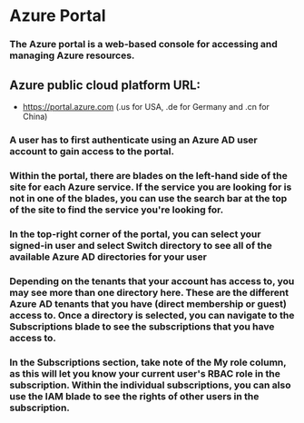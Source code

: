 # Azure Portal

### The Azure portal is a web-based console for accessing and managing Azure resources.

## Azure public cloud platform URL: 

 - https://portal.azure.com (.us for USA, .de for Germany and .cn for China)

### A user has to first authenticate using an Azure AD user account to gain access to the portal.

### Within the portal, there are blades on the left-hand side of the site for each Azure service. If the service you are looking for is not in one of the blades, you can use the search bar at the top of the site to find the service you're looking for.

### In the top-right corner of the portal, you can select your signed-in user and select Switch directory to see all of the available Azure AD directories for your user

### Depending on the tenants that your account has access to, you may see more than one directory here. These are the different Azure AD tenants that you have (direct membership or guest) access to. Once a directory is selected, you can navigate to the Subscriptions blade to see the subscriptions that you have access to.

### In the Subscriptions section, take note of the My role column, as this will let you know your current user's RBAC role in the subscription. Within the individual subscriptions, you can also use the IAM blade to see the rights of other users in the subscription.

